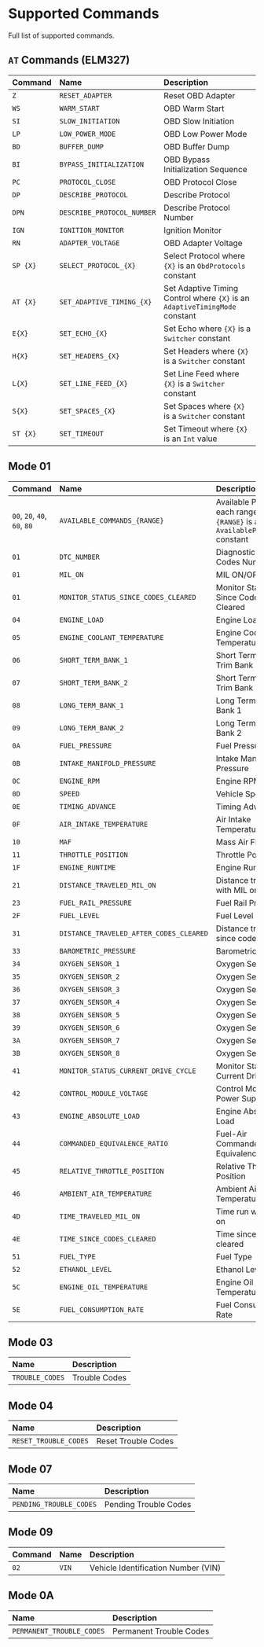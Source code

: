 # Supported Commands

Full list of supported commands.

## `AT` Commands (ELM327)
| Command | Name | Description |
| :- | :- | :-|
| `Z` | `RESET_ADAPTER` | Reset OBD Adapter |
| `WS` | `WARM_START` | OBD Warm Start |
| `SI` | `SLOW_INITIATION` | OBD Slow Initiation |
| `LP` | `LOW_POWER_MODE` | OBD Low Power Mode |
| `BD` | `BUFFER_DUMP` | OBD Buffer Dump |
| `BI` | `BYPASS_INITIALIZATION` | OBD Bypass Initialization Sequence |
| `PC` | `PROTOCOL_CLOSE` | OBD Protocol Close |
| `DP` | `DESCRIBE_PROTOCOL` | Describe Protocol |
| `DPN` | `DESCRIBE_PROTOCOL_NUMBER` | Describe Protocol Number |
| `IGN` | `IGNITION_MONITOR` | Ignition Monitor |
| `RN` | `ADAPTER_VOLTAGE` | OBD Adapter Voltage |
| `SP {X}` | `SELECT_PROTOCOL_{X}` | Select Protocol where `{X}` is an `ObdProtocols` constant |
| `AT {X}` | `SET_ADAPTIVE_TIMING_{X}` | Set Adaptive Timing Control where `{X}` is an `AdaptiveTimingMode` constant |
| `E{X}` | `SET_ECHO_{X}` | Set Echo where `{X}` is a `Switcher` constant |
| `H{X}` | `SET_HEADERS_{X}` | Set Headers where `{X}` is a `Switcher` constant |
| `L{X}` | `SET_LINE_FEED_{X}` | Set Line Feed where `{X}` is a `Switcher` constant |
| `S{X}` | `SET_SPACES_{X}` | Set Spaces where `{X}` is a `Switcher` constant |
| `ST {X}` | `SET_TIMEOUT` | Set Timeout where `{X}` is an `Int` value |

## Mode 01
| Command | Name | Description |
| -- | :- | :-|
| `00`, `20`, `40`, `60`, `80` | `AVAILABLE_COMMANDS_{RANGE}` | Available PIDs for each range, where `{RANGE}` is an `AvailablePIDsRanges` constant |
| `01` | `DTC_NUMBER` | Diagnostic Trouble Codes Number |
| `01` | `MIL_ON` | MIL ON/OFF |
| `01` | `MONITOR_STATUS_SINCE_CODES_CLEARED` | Monitor Status Since Codes Cleared |
| `04` | `ENGINE_LOAD` | Engine Load |
| `05` | `ENGINE_COOLANT_TEMPERATURE` | Engine Coolant Temperature |
| `06` | `SHORT_TERM_BANK_1` | Short Term Fuel Trim Bank 1 |
| `07` | `SHORT_TERM_BANK_2` | Short Term Fuel Trim Bank 2 |
| `08` | `LONG_TERM_BANK_1` | Long Term Fuel Trim Bank 1 |
| `09` | `LONG_TERM_BANK_2` | Long Term Fuel Trim Bank 2 |
| `0A` | `FUEL_PRESSURE` | Fuel Pressure |
| `0B` | `INTAKE_MANIFOLD_PRESSURE` | Intake Manifold Pressure |
| `0C` | `ENGINE_RPM` | Engine RPM |
| `0D` | `SPEED` | Vehicle Speed |
| `0E` | `TIMING_ADVANCE` | Timing Advance |
| `0F` | `AIR_INTAKE_TEMPERATURE` | Air Intake Temperature |
| `10` | `MAF` | Mass Air Flow |
| `11` | `THROTTLE_POSITION` | Throttle Position |
| `1F` | `ENGINE_RUNTIME` | Engine Runtime |
| `21` | `DISTANCE_TRAVELED_MIL_ON` | Distance traveled with MIL on |
| `23` | `FUEL_RAIL_PRESSURE` | Fuel Rail Pressure |
| `2F` | `FUEL_LEVEL` | Fuel Level |
| `31` | `DISTANCE_TRAVELED_AFTER_CODES_CLEARED` | Distance traveled since codes cleared |
| `33` | `BAROMETRIC_PRESSURE` | Barometric Pressure |
| `34` | `OXYGEN_SENSOR_1` | Oxygen Sensor 1 |
| `35` | `OXYGEN_SENSOR_2` | Oxygen Sensor 2 |
| `36` | `OXYGEN_SENSOR_3` | Oxygen Sensor 3 |
| `37` | `OXYGEN_SENSOR_4` | Oxygen Sensor 4 |
| `38` | `OXYGEN_SENSOR_5` | Oxygen Sensor 5 |
| `39` | `OXYGEN_SENSOR_6` | Oxygen Sensor 6 |
| `3A` | `OXYGEN_SENSOR_7` | Oxygen Sensor 7 |
| `3B` | `OXYGEN_SENSOR_8` | Oxygen Sensor 8 |
| `41` | `MONITOR_STATUS_CURRENT_DRIVE_CYCLE` | Monitor Status Current Drive Cycle |
| `42` | `CONTROL_MODULE_VOLTAGE` | Control Module Power Supply |
| `43` | `ENGINE_ABSOLUTE_LOAD` | Engine Absolute Load |
| `44` | `COMMANDED_EQUIVALENCE_RATIO` | Fuel-Air Commanded Equivalence Ratio |
| `45` | `RELATIVE_THROTTLE_POSITION` | Relative Throttle Position |
| `46` | `AMBIENT_AIR_TEMPERATURE` | Ambient Air Temperature |
| `4D` | `TIME_TRAVELED_MIL_ON` | Time run with MIL on |
| `4E` | `TIME_SINCE_CODES_CLEARED` | Time since codes cleared |
| `51` | `FUEL_TYPE` | Fuel Type |
| `52` | `ETHANOL_LEVEL` | Ethanol Level |
| `5C` | `ENGINE_OIL_TEMPERATURE` | Engine Oil Temperature |
| `5E` | `FUEL_CONSUMPTION_RATE` | Fuel Consumption Rate |


## Mode 03

| Name | Description |
| :- | :- |
| `TROUBLE_CODES` | Trouble Codes |


## Mode 04

| Name | Description |
| :- | :- |
| `RESET_TROUBLE_CODES` | Reset Trouble Codes |


## Mode 07

| Name | Description |
| :- | :- |
| `PENDING_TROUBLE_CODES` | Pending Trouble Codes |


## Mode 09

| Command | Name | Description |
| :- | :- | :-|
| `02` | `VIN` | Vehicle Identification Number (VIN) |


## Mode 0A

| Name | Description |
| :- | :- |
| `PERMANENT_TROUBLE_CODES` | Permanent Trouble Codes |
